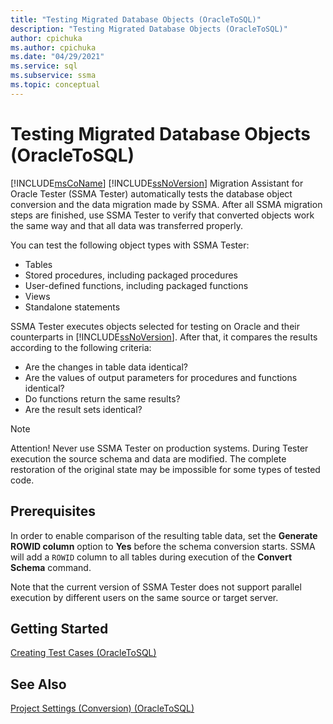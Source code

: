 ```yaml
---
title: "Testing Migrated Database Objects (OracleToSQL)"
description: "Testing Migrated Database Objects (OracleToSQL)"
author: cpichuka
ms.author: cpichuka
ms.date: "04/29/2021"
ms.service: sql
ms.subservice: ssma
ms.topic: conceptual
---
```


# Testing Migrated Database Objects (OracleToSQL)

[!INCLUDE[msCoName](../../includes/msconame-md.md)] [!INCLUDE[ssNoVersion](../../includes/ssnoversion-md.md)] Migration Assistant for Oracle Tester (SSMA Tester) automatically tests the database object conversion and the data migration made by SSMA. After all SSMA migration steps are finished, use SSMA Tester to verify that converted objects work the same way and that all data was transferred properly.
  
You can test the following object types with SSMA Tester:

- Tables
- Stored procedures, including packaged procedures
- User-defined functions, including packaged functions
- Views
- Standalone statements

SSMA Tester executes objects selected for testing on Oracle and their counterparts in [!INCLUDE[ssNoVersion](../../includes/ssnoversion-md.md)]. After that, it compares the results according to the following criteria:

- Are the changes in table data identical?
- Are the values of output parameters for procedures and functions identical?
- Do functions return the same results?
- Are the result sets identical?

> [!NOTE]
> Attention! Never use SSMA Tester on production systems. During Tester execution the source schema and data are modified. The complete restoration of the original state may be impossible for some types of tested code.

## Prerequisites

In order to enable comparison of the resulting table data, set the **Generate ROWID column** option to **Yes** before the schema conversion starts. SSMA will add a `ROWID` column to all tables during execution of the **Convert Schema** command.

Note that the current version of SSMA Tester does not support parallel execution by different users on the same source or target server.

## Getting Started

[Creating Test Cases &#40;OracleToSQL&#41;](../../ssma/oracle/creating-test-cases-oracletosql.md)

## See Also

[Project Settings &#40;Conversion&#41; &#40;OracleToSQL&#41;](../../ssma/oracle/project-settings-conversion-oracletosql.md)
